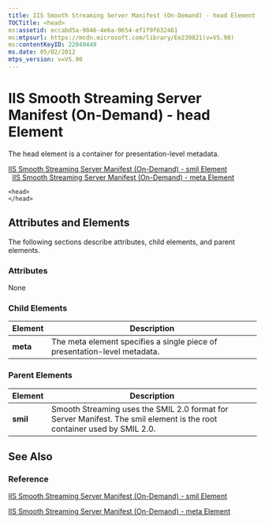 ```yaml
---
title: IIS Smooth Streaming Server Manifest (On-Demand) - head Element
TOCTitle: <head>
ms:assetid: eccabd5a-9046-4e6a-9654-ef1f9f632461
ms:mtpsurl: https://msdn.microsoft.com/library/Ee230821(v=VS.90)
ms:contentKeyID: 22049449
ms.date: 05/02/2012
mtps_version: v=VS.90
---
```


# IIS Smooth Streaming Server Manifest (On-Demand) - head Element

The head element is a container for presentation-level metadata.

[IIS Smooth Streaming Server Manifest (On-Demand) - smil Element](iis-smooth-streaming-server-manifest-on-demand-smil-element.md)  
  [IIS Smooth Streaming Server Manifest (On-Demand) - meta Element](iis-smooth-streaming-server-manifest-on-demand-meta-element.md)  

    <head>
    </head>

## Attributes and Elements

The following sections describe attributes, child elements, and parent elements.

### Attributes

None

### Child Elements

|Element|Description|
|--- |--- |
|**meta**|The meta element specifies a single piece of presentation-level metadata.|

### Parent Elements

|Element|Description|
|--- |--- |
|**smil**|Smooth Streaming uses the SMIL 2.0 format for Server Manifest. The smil element is the root container used by SMIL 2.0.|

## See Also

### Reference

[IIS Smooth Streaming Server Manifest (On-Demand) - smil Element](iis-smooth-streaming-server-manifest-on-demand-smil-element.md)

[IIS Smooth Streaming Server Manifest (On-Demand) - meta Element](iis-smooth-streaming-server-manifest-on-demand-meta-element.md)


